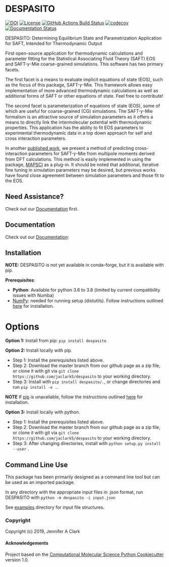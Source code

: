 DESPASITO
==============================
[//]: # (Badges)
[![DOI](https://zenodo.org/badge/202225860.svg)](https://zenodo.org/badge/latestdoi/202225860)
[![License](https://img.shields.io/badge/License-BSD%203--Clause-blue.svg)](https://opensource.org/licenses/BSD-3-Clause)
[![GitHub Actions Build Status](https://github.com/jaclark5/despasito/workflows/CI/badge.svg)](https://github.com/jaclark5/despasito/actions?query=workflow%3ACI)
[![codecov](https://codecov.io/gh/jaclark5/DESPASITO/branch/master/graph/badge.svg)](https://codecov.io/gh/jaclark5/DESPASITO/branch/master)
[![Documentation Status](https://readthedocs.org/projects/despasito/badge/?version=latest)](https://despasito.readthedocs.io/en/latest/?badge=latest)

DESPASITO: Determining Equilibrium State and Parametrization Application for SAFT, Intended for Thermodynamic Output

First open-source application for thermodynamic calculations and parameter fitting for the Statistical Associating Fluid Theory (SAFT) EOS and SAFT-𝛾-Mie coarse-grained simulations. This software has two primary facets. 

The first facet is a means to evaluate implicit equations of state (EOS), such as the focus of this package, SAFT-𝛾-Mie. This framework allows easy implementation of more advanced thermodynamic calculations as well as additional forms of SAFT or other equations of state. Feel free to contribute!

The second facet is parameterization of equations of state (EOS), some of which are useful for coarse-grained (CG) simulations. The SAFT-𝛾-Mie formalism is an attractive source of simulation parameters as it offers a means to directly link the intermolecular potential with thermodynamic properties. This application has the ability to fit EOS parameters to experimental thermodynamic data in a top down approach for self and cross interaction parameters. 

In another [published work](doi.org/10.1021/acs.jpcb.1c00851), we present a method of predicting cross-interaction parameters for SAFT-𝛾-Mie from multipole moments derived from DFT calculations. This method is easily implemented in using the package, [MAPSCI](https://github.com/jaclark5/mapsci) as a plug-in. It should be noted that additional, iterative fine tuning in simulation parameters may be desired, but previous works have found close agreement between simulation parameters and those fit to the EOS.

Need Assistance?
---------------

Check out our [Documentation](https://despasito.readthedocs.io/en/latest/) first.

Documentation
--------------
Check out our [Documentation](https://despasito.readthedocs.io):

Installation
------------
**NOTE:** DESPASITO is not yet available in conda-forge, but it is available with pip.

**Prerequisites**:
  * **Python**: Available for python 3.6 to 3.8 (limited by current compatibility issues with Numba)
  * [NumPy](https://numpy.org): needed for running setup (distutils). Follow instructions outlined [here](https://docs.scipy.org/doc/numpy/user/install.html) for installation.

Options
=======

**Option 1:** Install from pip: ``pip install despasito``

**Option 2:** Install locally with pip.

 * Step 1: Install the prerequisites listed above.
 * Step 2: Download the master branch from our github page as a zip file, or clone it with git via ``git clone https://github.com/jaclark5/despasito`` to your working directory.
 * Step 3: Install with ``pip install despasito/.``, or change directories and run ``pip install -e .``.

**NOTE** If [pip](https://pip.pypa.io/en/stable/) is unavailable, follow the instructions outlined [here](https://pip.pypa.io/en/stable/installing/) for installation.

**Option 3:** Install locally with python.

 * Step 1: Install the prerequisites listed above.
 * Step 2: Download the master branch from our github page as a zip file, or clone it with git via ``git clone https://github.com/jaclark5/despasito`` to your working directory.
 * Step 3: After changing directories, install with ``python setup.py install --user`` .

Command Line Use
----------------
This package has been primarily designed as a command line tool but can be used as an imported package.

In any directory with the appropriate input files in .json format, run DESPASITO with ``python -m despasito -i input.json``

See [examples](despasito/examples) directory for input file structures.

### Copyright

Copyright (c) 2019, Jennifer A Clark


#### Acknowledgements
 
Project based on the 
[Computational Molecular Science Python Cookiecutter](https://github.com/molssi/cookiecutter-cms) version 1.0.
